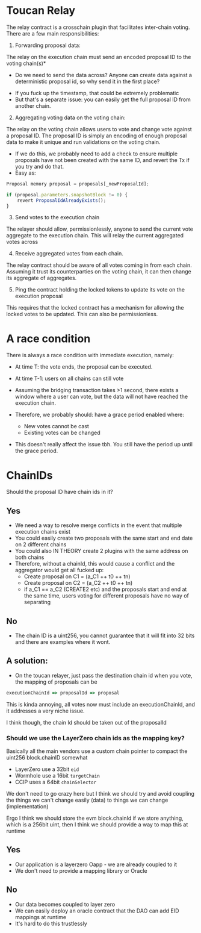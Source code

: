 # Toucan Relay

The relay contract is a crosschain plugin that facilitates inter-chain voting. There are a few main responsibilities:

1. Forwarding proposal data:

The relay on the execution chain must send an encoded proposal ID to the voting chain(s)*

* Do we need to send the data across? Anyone can create data against a deterministic proposal id, so why send it in the first place?
- If you fuck up the timestamp, that could be extremely problematic
- But that's a separate issue: you can easily get the full proposal ID from another chain. 

2. Aggregating voting data on the voting chain:

The relay on the voting chain allows users to vote and change vote against a proposal ID. The proposal ID is simply an encoding of enough proposal data to make it unique and run validations on the voting chain. 

- If we do this, we probably need to add a check to ensure multiple proposals have not been created with the same ID, and revert the Tx if you try and do that.
- Easy as:

```ts
Proposal memory proposal = proposals[_newProposalId];

if (proposal.parameters.snapshotBlock != 0) {
    revert ProposalIdAlreadyExists();
}
```
3. Send votes to the execution chain

The relayer should allow, permissionlessly, anyone to send the current vote aggregate to the execution chain. This will relay the current aggregated votes across


4. Receive aggregated votes from each chain.

The relay contract should be aware of all votes coming in from each chain. Assuming it trust its counterparties on the voting chain, it can then change its aggregate of aggregates.


5. Ping the contract holding the locked tokens to update its vote on the execution proposal

This requires that the locked contract has a mechanism for allowing the locked votes to be updated. This can also be permissionless.



# A race condition

There is always a race condition with immediate execution, namely:

- At time T: the vote ends, the proposal can be executed.
- At time T-1: users on all chains can still vote
- Assuming the bridging transaction takes >1 second, there exists a window where a user can vote, but the data will not have reached the execution chain.
- Therefore, we probably should: have a grace period enabled where:
    - New votes cannot be cast
    - Existing votes can be changed

- This doesn't really affect the issue tbh. You still have the period up until the grace period. 


# ChainIDs

Should the proposal ID have chain ids in it?

## Yes
- We need a way to resolve merge conflicts in the event that multiple execution chains exist
- You could easily create two proposals with the same start and end date on 2 different chains
- You could also IN THEORY create 2 plugins with the same address on both chains
- Therefore, without a chainId, this would cause a conflict and the aggregator would get all fucked up:
    - Create proposal on C1 = (a_C1 ++ t0 ++ tn)
    - Create proposal on C2 = (a_C2 ++ t0 ++ tn)
    - if a_C1 == a_C2 (CREATE2 etc) and the proposals start and end at the same time, users voting for different
        proposals have no way of separating

## No
- The chain ID is a uint256, you cannot guarantee that it will fit into 32 bits and there are examples where it wont.


## A solution:
- On the toucan relayer, just pass the destination chain id when you vote, the mapping of proposals can be
```ts
executionChainId => proposalId => proposal
```

This is kinda annoying, all votes now must include an executionChainId, and it addresses a very niche issue. 

I think though, the chain Id should be taken out of the proposalId

### Should we use the LayerZero chain ids as the mapping key?

Basically all the main vendors use a custom chain pointer to compact the uint256 block.chainID somewhat

- LayerZero use a 32bit `eid`
- Wormhole use a 16bit `targetChain`
- CCIP uses a 64bit `chainSelector`

We don't need to go crazy here but I think we should try and avoid coupling the things we can't change easily
(data) to things we can change (implementation)

Ergo I think we should store the evm block.chainId if we store anything, which is a 256bit uint, then I think
we should provide a way to map this at runtime

## Yes
- Our application is a layerzero Oapp - we are already coupled to it
- We don't need to provide a mapping library or Oracle

## No
- Our data becomes coupled to layer zero
- We can easily deploy an oracle contract that the DAO can add EID mappings at runtime
- It's hard to do this trustlessly